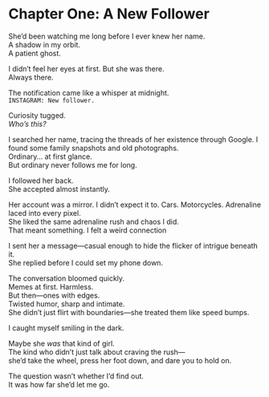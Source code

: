 # Chapter One: A New Follower

She’d been watching me long before I ever knew her name.  
A shadow in my orbit.  
A patient ghost.  

I didn’t feel her eyes at first.
But she was there.  
Always there.  

The notification came like a whisper at midnight.  
`INSTAGRAM: New follower.`  

Curiosity tugged.  
*Who’s this?*  

I searched her name, tracing the threads of her existence through Google. 
I found some family snapshots and old photographs.  
Ordinary… at first glance.  
But ordinary never follows me for long.  

I followed her back.  
She accepted almost instantly.  

Her account was a mirror.
I didn’t expect it to.
Cars. Motorcycles. Adrenaline laced into every pixel.  
She liked the same adrenaline rush and chaos I did.  
That meant something. I felt a weird connection

I sent her a message—casual enough to hide the flicker of intrigue beneath it.  
She replied before I could set my phone down.  

The conversation bloomed quickly.  
Memes at first. Harmless.  
But then—ones with edges.  
Twisted humor, sharp and intimate.  
She didn’t just flirt with boundaries—she treated them like speed bumps.  

I caught myself smiling in the dark.  

Maybe she *was* that kind of girl.  
The kind who didn’t just talk about craving the rush—  
she’d take the wheel, press her foot down, and dare you to hold on.  

The question wasn’t whether I’d find out.  
It was how far she’d let me go.
